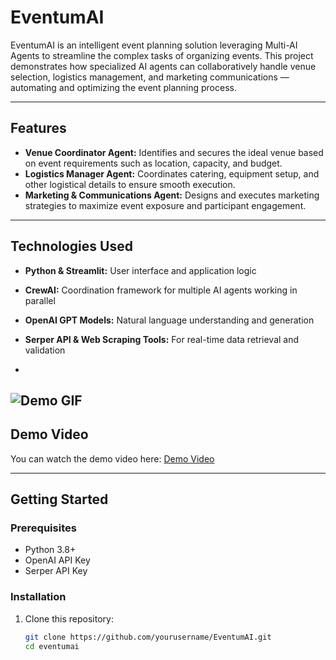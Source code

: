 # EventumAI

EventumAI is an intelligent event planning solution leveraging Multi-AI Agents to streamline the complex tasks of organizing events. This project demonstrates how specialized AI agents can collaboratively handle venue selection, logistics management, and marketing communications — automating and optimizing the event planning process.

---

## Features

- **Venue Coordinator Agent:** Identifies and secures the ideal venue based on event requirements such as location, capacity, and budget.
- **Logistics Manager Agent:** Coordinates catering, equipment setup, and other logistical details to ensure smooth execution.
- **Marketing & Communications Agent:** Designs and executes marketing strategies to maximize event exposure and participant engagement.

---

## Technologies Used

- **Python & Streamlit:** User interface and application logic
- **CrewAI:** Coordination framework for multiple AI agents working in parallel
- **OpenAI GPT Models:** Natural language understanding and generation
- **Serper API & Web Scraping Tools:** For real-time data retrieval and validation

- 
![Demo GIF](path/to/demo.gif)
---
## Demo Video

You can watch the demo video here: [Demo Video](demo.mp4)

---
## Getting Started

### Prerequisites

- Python 3.8+
- OpenAI API Key
- Serper API Key

### Installation

1. Clone this repository:
   ```bash
   git clone https://github.com/yourusername/EventumAI.git
   cd eventumai
